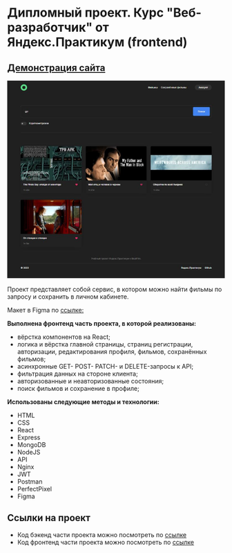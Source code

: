 #  Дипломный проект. Курс "Веб-разработчик" от Яндекс.Практикум (frontend)

## [Демонстрация сайта](https://movies.marusillda.nomoreparties.sbs)

![Превью проекта](./src/images/movies-preview.jpg)

Проект представляет собой сервис, в котором можно найти фильмы по запросу и сохранить в личном кабинете.

Макет в Figma по [ссылке:](https://disk.yandex.ru/d/rCWxnXTRqKTiTg)

**Выполнена фронтенд часть проекта, в которой реализованы:** 
* вёрстка компонентов на React;
* логика и вёрстка главной страницы, страниц регистрации, авторизации, редактирования профиля, фильмов, сохранённых фильмов;
* асинхронные GET- POST- PATCH- и DELETE-запросы к API;
* фильтрация данных на стороне клиента;
* авторизованные и неавторизованные состояния;
* поиск фильмов и сохранение в профиле;

**Использованы следующие методы и технологии:**
  * HTML
  * CSS
  * React
  * Express
  * MongoDB
  * NodeJS
  * API
  * Nginx
  * JWT
  * Postman
  * PerfectPixel
  * Figma

## Ссылки на проект
* Код бэкенд части проекта можно посмотреть по [ссылке](https://github.com/marusillda/movies-explorer-api)
* Код фронтенд части проекта можно посмотреть по [ссылке](https://github.com/marusillda/movies-explorer-frontend)
